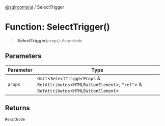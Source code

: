 [@sqlrooms/ui](../index.md) / SelectTrigger

# Function: SelectTrigger()

> **SelectTrigger**(`props`): `ReactNode`

## Parameters

| Parameter | Type |
| ------ | ------ |
| `props` | `Omit`\<`SelectTriggerProps` & `RefAttributes`\<`HTMLButtonElement`\>, `"ref"`\> & `RefAttributes`\<`HTMLButtonElement`\> |

## Returns

`ReactNode`
